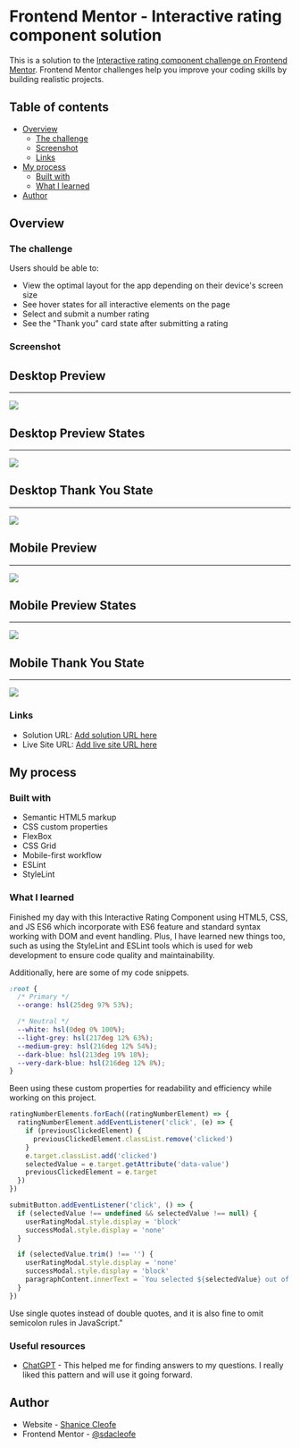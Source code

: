 # Frontend Mentor - Interactive rating component solution

This is a solution to the [Interactive rating component challenge on Frontend Mentor](https://www.frontendmentor.io/challenges/interactive-rating-component-koxpeBUmI). Frontend Mentor challenges help you improve your coding skills by building realistic projects.

## Table of contents

- [Overview](#overview)
  - [The challenge](#the-challenge)
  - [Screenshot](#screenshot)
  - [Links](#links)
- [My process](#my-process)
  - [Built with](#built-with)
  - [What I learned](#what-i-learned)
- [Author](#author)

## Overview

### The challenge

Users should be able to:

- View the optimal layout for the app depending on their device's screen size
- See hover states for all interactive elements on the page
- Select and submit a number rating
- See the "Thank you" card state after submitting a rating

### Screenshot

## Desktop Preview

---

![](./design/desktop-preview-f.png)

## Desktop Preview States

---

![](./design/active-states-f.png)

## Desktop Thank You State

---

![](./design/desktop-thank-you-state-f.png)

## Mobile Preview

---

![](./design/mobile-preview-f.png)

## Mobile Preview States

---

![](./design/mobile-active-states-f.png)

## Mobile Thank You State

---

![](./design/mobile-thank-you-state-f.png)

### Links

- Solution URL: [Add solution URL here](https://your-solution-url.com)
- Live Site URL: [Add live site URL here](https://your-live-site-url.com)

## My process

### Built with

- Semantic HTML5 markup
- CSS custom properties
- FlexBox
- CSS Grid
- Mobile-first workflow
- ESLint
- StyleLint

### What I learned

Finished my day with this Interactive Rating Component using HTML5, CSS, and JS ES6 which incorporate with ES6 feature and standard syntax working with DOM and event handling. Plus, I have learned new things too, such as using the StyleLint and ESLint tools which is used for web development to ensure code quality and maintainability.

Additionally, here are some of my code snippets.

```css
:root {
  /* Primary */
  --orange: hsl(25deg 97% 53%);

  /* Neutral */
  --white: hsl(0deg 0% 100%);
  --light-grey: hsl(217deg 12% 63%);
  --medium-grey: hsl(216deg 12% 54%);
  --dark-blue: hsl(213deg 19% 18%);
  --very-dark-blue: hsl(216deg 12% 8%);
}
```

Been using these custom properties for readability and efficiency while working on this project.

```js
ratingNumberElements.forEach((ratingNumberElement) => {
  ratingNumberElement.addEventListener('click', (e) => {
    if (previousClickedElement) {
      previousClickedElement.classList.remove('clicked')
    }
    e.target.classList.add('clicked')
    selectedValue = e.target.getAttribute('data-value')
    previousClickedElement = e.target
  })
})

submitButton.addEventListener('click', () => {
  if (selectedValue !== undefined && selectedValue !== null) {
    userRatingModal.style.display = 'block'
    successModal.style.display = 'none'
  }

  if (selectedValue.trim() !== '') {
    userRatingModal.style.display = 'none'
    successModal.style.display = 'block'
    paragraphContent.innerText = `You selected ${selectedValue} out of 5`
  }
})
```

Use single quotes instead of double quotes, and it is also fine to omit semicolon rules in JavaScript."

### Useful resources

- [ChatGPT](https://chat.openai.com/) - This helped me for finding answers to my questions. I really liked this pattern and will use it going forward.

## Author

- Website - [Shanice Cleofe](https://github.com/sdacleofe/about-me)
- Frontend Mentor - [@sdacleofe](https://www.frontendmentor.io/profile/sdacleofe)
